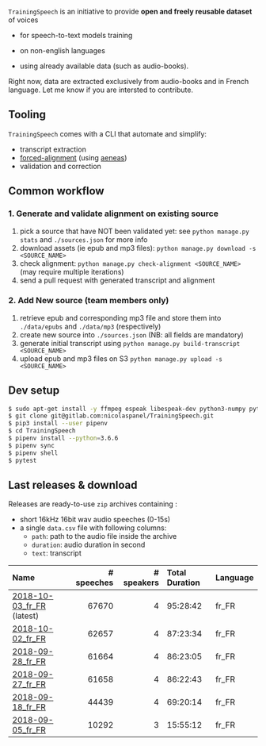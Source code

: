 `TrainingSpeech` is an initiative to provide **open and freely reusable dataset** of voices 

 - for speech-to-text models training

 - on non-english languages 

 - using already available data (such as audio-books).
 

Right now, data are extracted exclusively from audio-books and in French language. Let me know if you are intersted to contribute.



## Tooling

`TrainingSpeech`  comes with a CLI that automate and simplify:
 - transcript extraction
 - [forced-alignment](https://github.com/pettarin/forced-alignment-tools#definition-of-forced-alignment) (using [aeneas](https://github.com/readbeyond/aeneas))
 - validation and correction



## Common workflow

### 1. Generate and validate alignment on existing source

1. pick a source that have NOT been validated yet: see `python manage.py stats` and `./sources.json` for more info
2. download assets (ie epub and mp3 files): `python manage.py download -s <SOURCE_NAME>`
3. check alignment: `python manage.py check-alignment <SOURCE_NAME>` (may require multiple iterations)
4. send a pull request with generated transcript and alignment

### 2. Add New source (team members only)

1. retrieve epub and corresponding mp3 file and store them into `./data/epubs` and `./data/mp3` (respectively)
2. create new source into `./sources.json` (NB: all fields are mandatory)
3. generate initial transcript using `python manage.py build-transcript <SOURCE_NAME>`
4. upload epub and mp3 files on S3 `python manage.py upload -s <SOURCE_NAME>` 


## Dev setup 

```sh
$ sudo apt-get install -y ffmpeg espeak libespeak-dev python3-numpy python-numpy libncurses-dev libncursesw5-dev sox libsqlite3-dev
$ git clone git@gitlab.com:nicolaspanel/TrainingSpeech.git
$ pip3 install --user pipenv
$ cd TrainingSpeech
$ pipenv install --python=3.6.6
$ pipenv sync
$ pipenv shell
$ pytest
```


## Last releases & download
Releases are ready-to-use `zip` archives containing :
 - short 16kHz 16bit wav audio speeches (0-15s)
 - a single `data.csv` file with following columns:
   - `path`: path to the audio file inside the archive
   - `duration`: audio duration in second
   - `text`: transcript


| Name                                                                                                    |   # speeches |   # speakers | Total Duration | Language   |
|:--------------------------------------------------------------------------------------------------------|-------------:|-------------:|:---------------|:-----------|
| [2018-10-03_fr_FR](https://s3.eu-west-3.amazonaws.com/audiocorp/releases/2018-10-03_fr_FR.zip) (latest) |        67670 |            4 | 95:28:42       | fr_FR      |
| [2018-10-02_fr_FR](https://s3.eu-west-3.amazonaws.com/audiocorp/releases/2018-10-02_fr_FR.zip)          |        62657 |            4 | 87:23:34       | fr_FR      |
| [2018-09-28_fr_FR](https://s3.eu-west-3.amazonaws.com/audiocorp/releases/2018-09-28_fr_FR.zip)          |        61664 |            4 | 86:23:05       | fr_FR      |
| [2018-09-27_fr_FR](https://s3.eu-west-3.amazonaws.com/audiocorp/releases/2018-09-27_fr_FR.zip)          |        61658 |            4 | 86:22:43       | fr_FR      |
| [2018-09-18_fr_FR](https://s3.eu-west-3.amazonaws.com/audiocorp/releases/2018-09-18_fr_FR.zip)          |        44439 |            4 | 69:20:14       | fr_FR      |
| [2018-09-05_fr_FR](https://s3.eu-west-3.amazonaws.com/audiocorp/releases/2018-09-05_fr_FR.zip)          |        10292 |            3 | 15:55:12       | fr_FR      |
